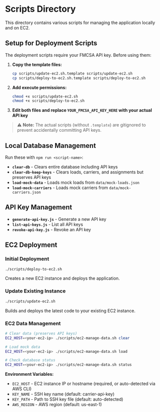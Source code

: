 # Scripts Directory

This directory contains various scripts for managing the application locally and on EC2.

## Setup for Deployment Scripts

The deployment scripts require your FMCSA API key. Before using them:

1. **Copy the template files:**
   ```bash
   cp scripts/update-ec2.sh.template scripts/update-ec2.sh
   cp scripts/deploy-to-ec2.sh.template scripts/deploy-to-ec2.sh
   ```

2. **Add execute permissions:**
   ```bash
   chmod +x scripts/update-ec2.sh
   chmod +x scripts/deploy-to-ec2.sh
   ```

3. **Edit both files and replace `YOUR_FMCSA_API_KEY_HERE` with your actual API key**

> ⚠️ **Note:** The actual scripts (without `.template`) are gitignored to prevent accidentally committing API keys.

## Local Database Management

Run these with `npm run <script-name>`:

- **`clear-db`** - Clears entire database including API keys
- **`clear-db-keep-keys`** - Clears loads, carriers, and assignments but preserves API keys
- **`load-mock-data`** - Loads mock loads from `data/mock-loads.json`
- **`load-mock-carriers`** - Loads mock carriers from `data/mock-carriers.json`

## API Key Management

- **`generate-api-key.js`** - Generate a new API key
- **`list-api-keys.js`** - List all API keys
- **`revoke-api-key.js`** - Revoke an API key

## EC2 Deployment

### Initial Deployment

```bash
./scripts/deploy-to-ec2.sh
```

Creates a new EC2 instance and deploys the application.

### Update Existing Instance

```bash
./scripts/update-ec2.sh
```

Builds and deploys the latest code to your existing EC2 instance.

### EC2 Data Management

```bash
# Clear data (preserves API keys)
EC2_HOST=<your-ec2-ip> ./scripts/ec2-manage-data.sh clear

# Load mock data
EC2_HOST=<your-ec2-ip> ./scripts/ec2-manage-data.sh load

# Check database status
EC2_HOST=<your-ec2-ip> ./scripts/ec2-manage-data.sh status
```

**Environment Variables:**
- `EC2_HOST` - EC2 instance IP or hostname (required, or auto-detected via AWS CLI)
- `KEY_NAME` - SSH key name (default: carrier-api-key)
- `KEY_PATH` - Path to SSH key file (default: auto-detected)
- `AWS_REGION` - AWS region (default: us-east-1)

